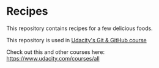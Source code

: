 # Recipes

This repository contains recipes for a few delicious foods.

This repository is used in [Udacity's Git & GitHub course](https://www.udacity.com/course/how-to-use-git-and-github--ud775)

Check out this and other courses here: https://www.udacity.com/courses/all
